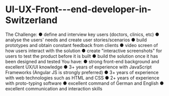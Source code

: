 # UI-UX-Front---end-developer-in-Switzerland
The Challenge:
●	define and interview key users (doctors, clinics, etc)
●	analyse the users' needs and create user stories/scenarios
●	build prototypes and obtain constant feedback from clients 
●	video screen of how users interact with the solution
●	create "interactive screenshots" for users to test the product before it is built
●	build the solution once it has been designed and tested
You have:
●	strong front-end background and excellent UX/UI knowledge
●	3+ years of experience with JavaScript Frameworks (Angular JS is strongly preferred)
●	3+ years of experience with web technologies such as HTML and CSS
●	2+ years of experience with proto-typing software 
●	excellent command of German and English
●	excellent communication and interaction skills

